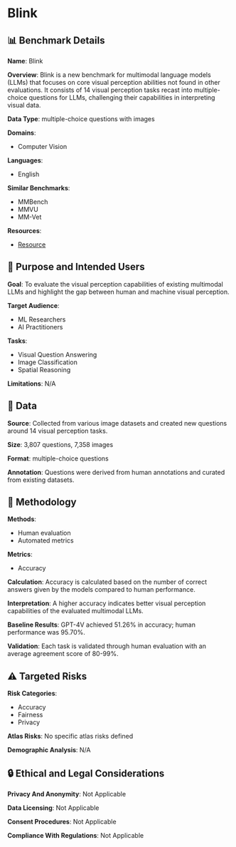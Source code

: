 # Blink

## 📊 Benchmark Details

**Name**: Blink

**Overview**: Blink is a new benchmark for multimodal language models (LLMs) that focuses on core visual perception abilities not found in other evaluations. It consists of 14 visual perception tasks recast into multiple-choice questions for LLMs, challenging their capabilities in interpreting visual data.

**Data Type**: multiple-choice questions with images

**Domains**:
- Computer Vision

**Languages**:
- English

**Similar Benchmarks**:
- MMBench
- MMVU
- MM-Vet

**Resources**:
- [Resource](https://zeyofu.github.io/blink/)

## 🎯 Purpose and Intended Users

**Goal**: To evaluate the visual perception capabilities of existing multimodal LLMs and highlight the gap between human and machine visual perception.

**Target Audience**:
- ML Researchers
- AI Practitioners

**Tasks**:
- Visual Question Answering
- Image Classification
- Spatial Reasoning

**Limitations**: N/A

## 💾 Data

**Source**: Collected from various image datasets and created new questions around 14 visual perception tasks.

**Size**: 3,807 questions, 7,358 images

**Format**: multiple-choice questions

**Annotation**: Questions were derived from human annotations and curated from existing datasets.

## 🔬 Methodology

**Methods**:
- Human evaluation
- Automated metrics

**Metrics**:
- Accuracy

**Calculation**: Accuracy is calculated based on the number of correct answers given by the models compared to human performance.

**Interpretation**: A higher accuracy indicates better visual perception capabilities of the evaluated multimodal LLMs.

**Baseline Results**: GPT-4V achieved 51.26% in accuracy; human performance was 95.70%.

**Validation**: Each task is validated through human evaluation with an average agreement score of 80-99%.

## ⚠️ Targeted Risks

**Risk Categories**:
- Accuracy
- Fairness
- Privacy

**Atlas Risks**:
No specific atlas risks defined

**Demographic Analysis**: N/A

## 🔒 Ethical and Legal Considerations

**Privacy And Anonymity**: Not Applicable

**Data Licensing**: Not Applicable

**Consent Procedures**: Not Applicable

**Compliance With Regulations**: Not Applicable
